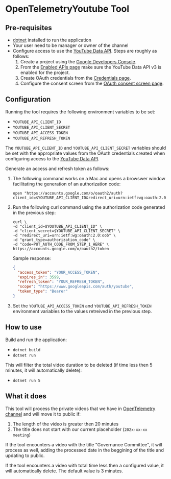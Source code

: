 # OpenTelemetryYoutube Tool

## Pre-requisites

* [dotnet](https://dotnet.microsoft.com/download) installed to run
  the application
* Your user need to be manager or owner of the channel
* Configure access to use the [YouTube Data API](https://developers.google.com/youtube/v3/getting-started).
  Steps are roughly as follows:
  1. Create a project using the [Google Developers Console](https://console.developers.google.com/).
  2. From the [Enabled APIs page](https://console.developers.google.com/apis/enabled)
     make sure the YouTube Data API v3 is enabled for the project.
  3. Create OAuth credentials from the [Credentials page](https://console.cloud.google.com/apis/credentials).
  4. Configure the consent screen from the [OAuth consent screen page](https://console.cloud.google.com/apis/credentials/consent).

## Configuration

Running the tool requires the following environment variables to be set:

* `YOUTUBE_API_CLIENT_ID`
* `YOUTUBE_API_CLIENT_SECRET`
* `YOUTUBE_API_ACCESS_TOKEN`
* `YOUTUBE_API_REFRESH_TOKEN`

The `YOUTUBE_API_CLIENT_ID` and `YOUTUBE_API_CLIENT_SECRET` variables should be
set with the appropriate values from the OAuth credentials created when
configuring access to the [YouTube Data API](https://developers.google.com/youtube/v3/getting-started).

Generate an access and refresh token as follows:

1. The following command works on a Mac and opens a browswer window
   facilitating the generation of an authorization code:

    ```shell
    open "https://accounts.google.com/o/oauth2/auth?client_id=$YOUTUBE_API_CLIENT_ID&redirect_uri=urn:ietf:wg:oauth:2.0:oob&scope=https://www.googleapis.com/auth/youtube&response_type=code"
    ```

2. Run the following curl command using the authorization code generated in the
   previous step:

    ```shell
    curl \
    -d "client_id=$YOUTUBE_API_CLIENT_ID" \
    -d "client_secret=$YOUTUBE_API_CLIENT_SECRET" \
    -d "redirect_uri=urn:ietf:wg:oauth:2.0:oob" \
    -d "grant_type=authorization_code" \
    -d "code=PUT_AUTH_CODE_FROM_STEP_1_HERE" \
    https://accounts.google.com/o/oauth2/token
    ```

    Sample response:

    ```json
    {
      "access_token": "YOUR_ACCESS_TOKEN",
      "expires_in": 3599,
      "refresh_token": "YOUR_REFRESH_TOKEN",
      "scope": "https://www.googleapis.com/auth/youtube",
      "token_type": "Bearer"
    }
    ```

3. Set the `YOUTUBE_API_ACCESS_TOKEN` and `YOUTUBE_API_REFRESH_TOKEN`
   environment variables to the values retreived in the previous step.

## How to use

Build and run the application:

* `dotnet build`
* `dotnet run`

This will filter the total video duration to be deleted (if time less then 5
minutes, it will automatically delete):

* `dotnet run 5`

## What it does

This tool will process the private videos that we have in [OpenTelemetry
channel](https://www.youtube.com/channel/UCHZDBZTIfdy94xMjMKz-_MA) and will move
it to public if:

1. The length of the video is greater then 20 minutes
2. The title does not start with our current placeholder (`202x-xx-xx meeting`)

If the tool encounters a video with the title "Governance Committee", it will
process as well, adding the processed date in the beggining of the title and
updating to public.

If the tool encounters a video with total time less then a configured value, it
will automatically delete. The default value is 3 minutes.
